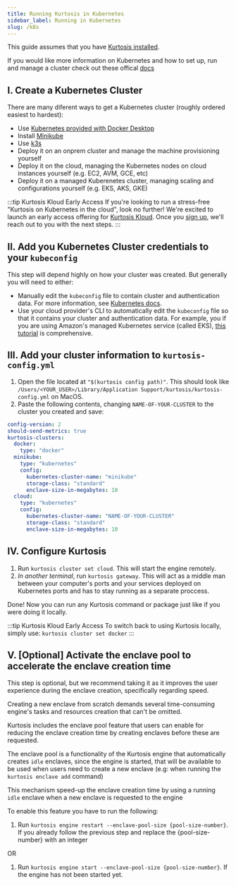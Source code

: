 ```yaml
---
title: Running Kurtosis in Kubernetes
sidebar_label: Running in Kubernetes
slug: /k8s
---
```


This guide assumes that you have [Kurtosis installed](./installing-the-cli.md).

If you would like more information on Kubernetes and how to set up, run and manage a cluster check out these offical [docs](https://kubernetes.io/docs/home/)

I. Create a Kubernetes Cluster
-----------------

There are many diferent ways to get a Kubernetes cluster (roughly ordered easiest to hardest):

- Use [Kubernetes provided with Docker Desktop](https://docs.docker.com/desktop/kubernetes/)
- Install [Minikube](https://github.com/kubernetes/minikube)
- Use [k3s](https://k3s.io/)
- Deploy it on an onprem cluster and manage the machine provisioning yourself
- Deploy it on the cloud, managing the Kubernetes nodes on cloud instances yourself (e.g. EC2, AVM, GCE, etc)
- Deploy it on a managed Kuberenetes cluster, managing scaling and configurations yourself (e.g. EKS, AKS, GKE)

:::tip Kurtosis Kloud Early Access
If you're looking to run a stress-free "Kurtosis on Kubernetes in the cloud", look no further! We're excited to launch an early access offering for [Kurtosis Kloud](https://mp2k8nqxxgj.typeform.com/to/U1HcXT1H). Once you [sign up](https://mp2k8nqxxgj.typeform.com/to/U1HcXT1H), we'll reach out to you with the next steps.
:::


II. Add you Kubernetes Cluster credentials to your `kubeconfig`
-------------------------

This step will depend highly on how your cluster was created. But generally you will need to either:

- Manually edit the `kubeconfig` file to contain cluster and authentication data. For more information, see [Kubernetes docs](https://kubernetes.io/docs/tasks/access-application-cluster/configure-access-multiple-clusters/).
- Use your cloud provider's CLI to automatically edit the `kubeconfig` file so that it contains your cluster and authentication data. For example, you if you are using Amazon's managed Kubernetes service (called EKS), [this tutorial](https://docs.aws.amazon.com/eks/latest/userguide/create-kubeconfig.html) is comprehensive.


III. Add your cluster information to `kurtosis-config.yml`
--------------------------------

1. Open the file located at `"$(kurtosis config path)"`. This should look like `/Users/<YOUR_USER>/Library/Application Support/kurtosis/kurtosis-config.yml` on MacOS.
1. Paste the following contents, changing `NAME-OF-YOUR-CLUSTER` to the cluster you created and save:
```yaml
config-version: 2
should-send-metrics: true
kurtosis-clusters:
  docker:
    type: "docker"
  minikube:
    type: "kubernetes"
    config:
      kubernetes-cluster-name: "minikube"
      storage-class: "standard"
      enclave-size-in-megabytes: 10
  cloud:
    type: "kubernetes"
    config:
      kubernetes-cluster-name: "NAME-OF-YOUR-CLUSTER"
      storage-class: "standard"
      enclave-size-in-megabytes: 10
```

IV. Configure Kurtosis
--------------------------------

1. Run `kurtosis cluster set cloud`.  This will start the engine remotely. 
1. *In another terminal*, run `kurtosis gateway`. This will act as a middle man between your computer's ports and your services deployed on Kubernetes ports and has to stay running as a separate proccess.

Done! Now you can run any Kurtosis command or package just like if you were doing it locally.

:::tip Kurtosis Kloud Early Access
To switch back to using Kurtosis locally, simply use: `kurtosis cluster set docker`
:::


V. [Optional] Activate the enclave pool to accelerate the enclave creation time
--------------------------------

This step is optional, but we recommend taking it as it improves the user experience during the enclave creation, specifically regarding speed.

Creating a new enclave from scratch demands several time-consuming engine's tasks and resources creation that can't be omitted.

Kurtosis includes the enclave pool feature that users can enable for reducing the enclave creation time by creating enclaves before these are requested.

The enclave pool is a functionality of the Kurtosis engine that automatically creates `idle` enclaves, since the engine is started, that will be available to be used when users need to create a new enclave (e.g: when running the `kurtosis enclave add` command)

This mechanism speed-up the enclave creation time by using a running `idle` enclave when a new enclave is requested to the engine

To enable this feature you have to run the following:

1. Run `kurtosis engine restart --enclave-pool-size {pool-size-number}`. If you already follow the previous step and replace the {pool-size-number} with an integer

OR

1. Run `kurtosis engine start --enclave-pool-size {pool-size-number}`. If the engine has not been started yet.
